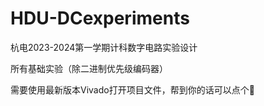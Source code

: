 # HDU-DCexperiments

杭电2023-2024第一学期计科数字电路实验设计

所有基础实验（除二进制优先级编码器）

需要使用最新版本Vivado打开项目文件，帮到你的话可以点个🌟

